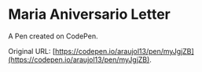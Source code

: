 # Maria Aniversario Letter

A Pen created on CodePen.

Original URL: [https://codepen.io/araujol13/pen/myJgjZB](https://codepen.io/araujol13/pen/myJgjZB).

